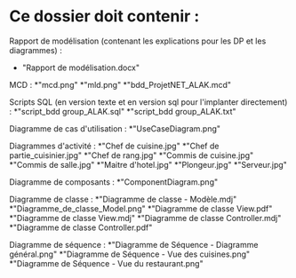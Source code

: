 # Ce dossier doit contenir :

Rapport de modélisation (contenant les explications pour les DP et les diagrammes) :
* "Rapport de modélisation.docx"

MCD :
*"mcd.png"
*"mld.png"
*"bdd_ProjetNET_ALAK.mcd"

Scripts SQL (en version texte et en version sql pour l'implanter directement) :
*"script_bdd group_ALAK.sql"
*"script_bdd group_ALAK.txt"

Diagramme de cas d'utilisation :
*"UseCaseDiagram.png"

Diagrammes d'activité :
*"Chef de cuisine.jpg"
*"Chef de partie_cuisinier.jpg"
*"Chef de rang.jpg"
*"Commis de cuisine.jpg"
*"Commis de salle.jpg"
*"Maitre d'hotel.jpg"
*"Plongeur.jpg"
*"Serveur.jpg"

Diagramme de composants :
*"ComponentDiagram.png"

Diagramme de classe :
*"Diagramme de classe - Modèle.mdj"
*"Diagramme_de_classe_Model.png"
*"Diagramme de classe View.pdf"
*"Diagramme de classe View.mdj"
*"Diagramme de classe Controller.mdj"
*"Diagramme de classe Controller.pdf"

Diagramme de séquence :
*"Diagramme de Séquence - Diagramme général.png"
*"Diagramme de Séquence - Vue des cuisines.png"
*"Diagramme de Séquence - Vue du restaurant.png"
